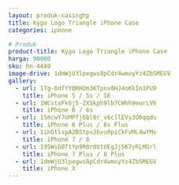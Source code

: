 ```yaml
---
layout: produk-casinghp
title: Kygo Logo Triangle iPhone Case
categories: iphone

# Produk
product-title: Kygo Logo Triangle iPhone Case
harga: 90000
sku: hn-4449
image-drive: 1dmWjU3lpegws8pCdr4wmoyYz4ZbSMEGV
gallery:
  - url: 1Tg-0dfYYQRHOm3KTpnx0HJ4oKkIn1PU9
    title: iPhone 5 / 5s / SE
  - url: 1WCstxFk6j5-ZXSkph9lb7CWhh9ewrLV6
    title: iPhone 6 / 6s
  - url: 15mcwY7oMPfj6bl8r_v6cllEVy3O6qqdu
    title: iPhone 6 Plus / 6s Plus
  - url: 1ihGtlspA2BStpx2bxu0piCkFvML4wYMv
    title: iPhone 7 / 8
  - url: 195WsbBTtYp9R0r0VtUEgJjSK7yRLMGrl
    title: iPhone 7 Plus / 8 Plus
  - url: 1dmWjU3lpegws8pCdr4wmoyYz4ZbSMEGV
    title: iPhone X
---
```

